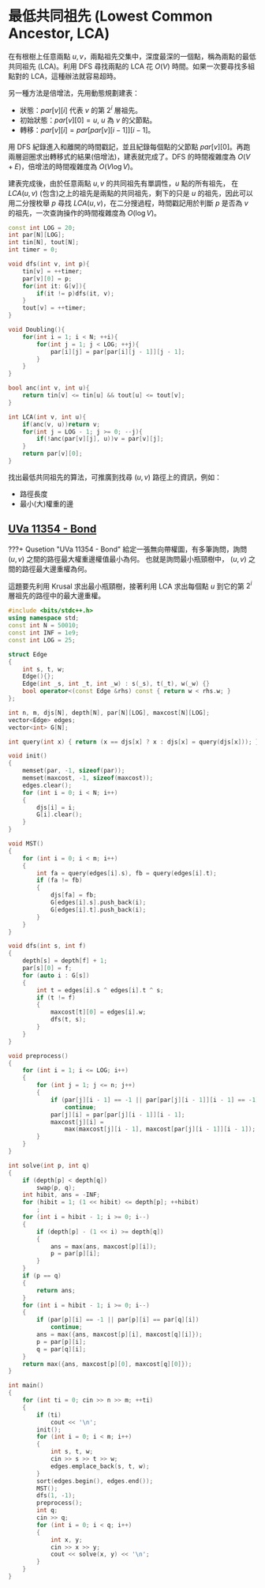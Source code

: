 # 最低共同祖先 (Lowest Common Ancestor, LCA)

在有根樹上任意兩點 $u,v$，兩點祖先交集中，深度最深的一個點，稱為兩點的最低共同祖先 (LCA)。利用 DFS 尋找兩點的 LCA 花 $O(V)$ 時間。如果一次要尋找多組點對的 LCA，這種辦法就容易超時。

另一種方法是倍增法，先用動態規劃建表：

- 狀態：$par[v][i]$ 代表 $v$ 的第 $2^i$ 層祖先。
- 初始狀態：$par[v][0]=u$, $u$ 為 $v$ 的父節點。
- 轉移：$par[v][i]=par[par[v][i-1]][i-1]$。

用 DFS 紀錄進入和離開的時間戳記，並且紀錄每個點的父節點 $par[v][0]$。再跑兩層迴圈求出轉移式的結果(倍增法)，建表就完成了。DFS 的時間複雜度為 $O(V+E)$，倍增法的時間複雜度為 $O(V\log V)$。

建表完成後，由於任意兩點 $u,v$ 的共同祖先有單調性，$u$ 點的所有祖先， 在 $LCA(u,v)$ (包含)之上的祖先是兩點的共同祖先，剩下的只是 $u$ 的祖先，因此可以用二分搜枚舉 $p$ 尋找 $LCA(u,v)$，在二分搜過程，時間戳記用於判斷 $p$ 是否為 $v$ 的祖先，一次查詢操作的時間複雜度為 $O(\log V)$。

```cpp
const int LOG = 20;
int par[N][LOG];
int tin[N], tout[N];
int timer = 0;

void dfs(int v, int p){
    tin[v] = ++timer;
    par[v][0] = p;
    for(int it: G[v]){
        if(it != p)dfs(it, v);
    }
    tout[v] = ++timer;
}

void Doubling(){
    for(int i = 1; i < N; ++i){
        for(int j = 1; j < LOG; ++j){
            par[i][j] = par[par[i][j - 1]][j - 1];
        }
    }
}

bool anc(int v, int u){
    return tin[v] <= tin[u] && tout[u] <= tout[v]; 
}

int LCA(int v, int u){
    if(anc(v, u))return v;
    for(int j = LOG - 1; j >= 0; --j){
        if(!anc(par[v][j], u))v = par[v][j];
    }
    return par[v][0];
}
```

找出最低共同祖先的算法，可推廣到找尋 $(u,v)$ 路徑上的資訊，例如：

- 路徑長度
- 最小(大)權重的邊

## [UVa 11354 - Bond](https://onlinejudge.org/external/113/11354.pdf)

???+ Qusetion "UVa 11354 - Bond"
    給定一張無向帶權圖，有多筆詢問，詢問 $(u,v)$ 之間的路徑最大權重邊權值最小為何。
    也就是詢問最小瓶頸樹中， $(u,v)$ 之間的路徑最大邊重權為何。

這題要先利用 Krusal 求出最小瓶頸樹，接著利用 LCA 求出每個點 $u$ 到它的第 $2^i$ 層祖先的路徑中的最大邊重權。

```cpp
#include <bits/stdc++.h>
using namespace std;
const int N = 50010;
const int INF = 1e9;
const int LOG = 25;

struct Edge
{
    int s, t, w;
    Edge(){};
    Edge(int _s, int _t, int _w) : s(_s), t(_t), w(_w) {}
    bool operator<(const Edge &rhs) const { return w < rhs.w; }
};

int n, m, djs[N], depth[N], par[N][LOG], maxcost[N][LOG];
vector<Edge> edges;
vector<int> G[N];

int query(int x) { return (x == djs[x] ? x : djs[x] = query(djs[x])); }

void init()
{
    memset(par, -1, sizeof(par));
    memset(maxcost, -1, sizeof(maxcost));
    edges.clear();
    for (int i = 0; i < N; i++)
    {
        djs[i] = i;
        G[i].clear();
    }
}

void MST()
{
    for (int i = 0; i < m; i++)
    {
        int fa = query(edges[i].s), fb = query(edges[i].t);
        if (fa != fb)
        {
            djs[fa] = fb;
            G[edges[i].s].push_back(i);
            G[edges[i].t].push_back(i);
        }
    }
}

void dfs(int s, int f)
{
    depth[s] = depth[f] + 1;
    par[s][0] = f;
    for (auto i : G[s])
    {
        int t = edges[i].s ^ edges[i].t ^ s;
        if (t != f)
        {
            maxcost[t][0] = edges[i].w;
            dfs(t, s);
        }
    }
}

void preprocess()
{
    for (int i = 1; i <= LOG; i++)
    {
        for (int j = 1; j <= n; j++)
        {
            if (par[j][i - 1] == -1 || par[par[j][i - 1]][i - 1] == -1)
                continue;
            par[j][i] = par[par[j][i - 1]][i - 1];
            maxcost[j][i] =
                max(maxcost[j][i - 1], maxcost[par[j][i - 1]][i - 1]);
        }
    }
}

int solve(int p, int q)
{
    if (depth[p] < depth[q])
        swap(p, q);
    int hibit, ans = -INF;
    for (hibit = 1; (1 << hibit) <= depth[p]; ++hibit)
        ;
    for (int i = hibit - 1; i >= 0; i--)
    {
        if (depth[p] - (1 << i) >= depth[q])
        {
            ans = max(ans, maxcost[p][i]);
            p = par[p][i];
        }
    }
    if (p == q)
    {
        return ans;
    }
    for (int i = hibit - 1; i >= 0; i--)
    {
        if (par[p][i] == -1 || par[p][i] == par[q][i])
            continue;
        ans = max({ans, maxcost[p][i], maxcost[q][i]});
        p = par[p][i];
        q = par[q][i];
    }
    return max({ans, maxcost[p][0], maxcost[q][0]});
}

int main()
{
    for (int ti = 0; cin >> n >> m; ++ti)
    {
        if (ti)
            cout << '\n';
        init();
        for (int i = 0; i < m; i++)
        {
            int s, t, w;
            cin >> s >> t >> w;
            edges.emplace_back(s, t, w);
        }
        sort(edges.begin(), edges.end());
        MST();
        dfs(1, -1);
        preprocess();
        int q;
        cin >> q;
        for (int i = 0; i < q; i++)
        {
            int x, y;
            cin >> x >> y;
            cout << solve(x, y) << '\n';
        }
    }
}
```